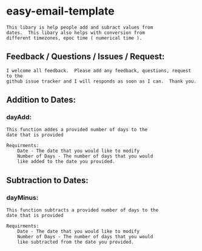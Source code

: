 # easy-email-template
    This libary is help people add and subract values from
    dates.  This libary also helps with conversion from
    different timezones, epoc time ( numerical time ).

## Feedback / Questions / Issues / Request:
    I welcome all feedback.  Please add any feedback, questions, request to the
    github issue tracker and I will responds as soon as I can.  Thank you.

## Addition to Dates:
### dayAdd:
    This function addes a provided number of days to the 
    date that is provided

    Requirments:
        Date - The date that you would like to modify
        Number of Days - The number of days that you would
        like added to the date you provided.


## Subtraction to Dates:
### dayMinus:
    This function subtracts a provided number of days to the 
    date that is provided

    Requirments:
        Date - The date that you would like to modify
        Number of Days - The number of days that you would
        like subtracted from the date you provided.